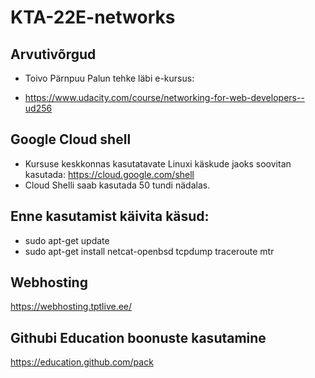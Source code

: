 # KTA-22E-networks
## Arvutivõrgud



- Toivo Pärnpuu
Palun tehke läbi e-kursus:

- https://www.udacity.com/course/networking-for-web-developers--ud256

## Google Cloud shell
- Kursuse keskkonnas kasutatavate Linuxi käskude jaoks soovitan kasutada: https://cloud.google.com/shell
- Cloud Shelli saab kasutada 50 tundi nädalas. 

## Enne kasutamist käivita käsud:
- sudo apt-get update
- sudo apt-get install netcat-openbsd tcpdump traceroute mtr

## Webhosting
https://webhosting.tptlive.ee/

## Githubi Education boonuste kasutamine
https://education.github.com/pack

